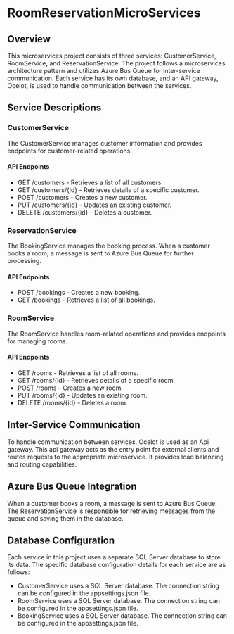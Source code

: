 # RoomReservationMicroServices

## Overview
This microservices project consists of three services: CustomerService, RoomService, and ReservationService. The project follows a microservices architecture pattern and utilizes 
Azure Bus Queue for inter-service communication. Each service has its own database, and an API gateway, Ocelot, is used to handle communication between the services.

## Service Descriptions
### CustomerService
The CustomerService manages customer information and provides endpoints for customer-related operations.
#### API Endpoints
- GET /customers - Retrieves a list of all customers.
- GET /customers/{id} - Retrieves details of a specific customer.
- POST /customers - Creates a new customer.
- PUT /customers/{id} - Updates an existing customer.
- DELETE /customers/{id} - Deletes a customer.

### ReservationService
The BookingService manages the booking process. When a customer books a room, a message is sent to Azure Bus Queue for further processing.

#### API Endpoints
- POST /bookings - Creates a new booking.
- GET /bookings - Retrieves a list of all bookings.

### RoomService
The RoomService handles room-related operations and provides endpoints for managing rooms.

#### API Endpoints
- GET /rooms - Retrieves a list of all rooms.
- GET /rooms/{id} - Retrieves details of a specific room.
- POST /rooms - Creates a new room.
- PUT /rooms/{id} - Updates an existing room.
- DELETE /rooms/{id} - Deletes a room.

## Inter-Service Communication
To handle communication between services, Ocelot is used as an Api gateway. This api gateway acts as the entry point for external clients 
and routes requests to the appropriate microservice. It provides load balancing and routing capabilities.

## Azure Bus Queue Integration
When a customer books a room, a message is sent to Azure Bus Queue. The ReservationService is responsible for retrieving messages from the queue and saving them in the database.
## Database Configuration
Each service in this project uses a separate SQL Server database to store its data. The specific database configuration details for each service are as follows:

- CustomerService uses a SQL Server database. The connection string can be configured in the appsettings.json file.
- RoomService uses a SQL Server database. The connection string can be configured in the appsettings.json file.
- BookingService uses a SQL Server database. The connection string can be configured in the appsettings.json file.



